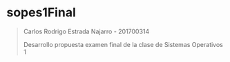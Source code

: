 # sopes1Final
> Carlos Rodrigo Estrada Najarro - 201700314
>
> Desarrollo propuesta examen final de la clase de Sistemas Operativos 1
